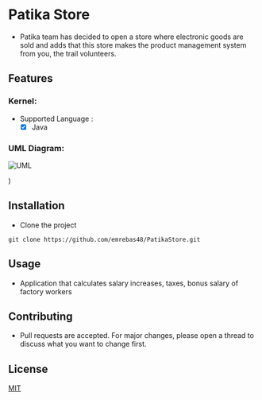 # Patika Store
- Patika team has decided to open a store where electronic goods are sold and adds that this store makes the product management system from you, the trail volunteers.

## Features
### Kernel:
- Supported Language : 
  - [x] Java
### UML Diagram:
![UML](https://user-images.githubusercontent.com/82665803/202872605-dd3fff88-6e2f-47f5-b1d8-5332f02d2d09.png)

)


## Installation
- Clone the project
```
git clone https://github.com/emrebas48/PatikaStore.git
```



## Usage
- Application that calculates salary increases, taxes, bonus salary of factory workers


## Contributing
- Pull requests are accepted. For major changes, please open a thread to discuss what you want to change first.


## License
[MIT](https://choosealicense.com/licenses/mit/)
